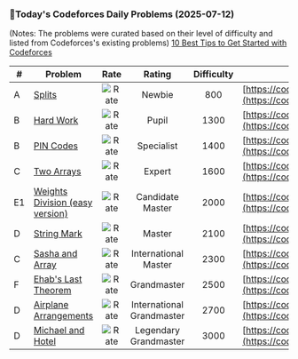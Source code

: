 ### 🌟Today's Codeforces Daily Problems (2025-07-12)
(Notes: The problems were curated based on their level of difficulty and listed from Codeforces's existing problems)
[10 Best Tips to Get Started with Codeforces](https://github.com/ika9810/Codeforces-Daily-Problems/blob/main/10%20Best%20Tips%20to%20Get%20Started%20with%20Codeforces.md)

| # | Problem | Rate| Rating | Difficulty | Contest |
|---| ----- | :--------: | :----------: | :----------: | ---------- |
|A|[Splits](https://codeforces.com/contest/964/problem/A)|![Rate](https://img.shields.io/badge/Newbie-800-lightgrey)|Newbie|800|[https://codeforces.com/contest/964](https://codeforces.com/contest/964)|
|B|[Hard Work](https://codeforces.com/contest/61/problem/B)|![Rate](https://img.shields.io/badge/Pupil-1300-brightgreen)|Pupil|1300|[https://codeforces.com/contest/61](https://codeforces.com/contest/61)|
|B|[PIN Codes](https://codeforces.com/contest/1263/problem/B)|![Rate](https://img.shields.io/badge/Specialist-1400-9cf)|Specialist|1400|[https://codeforces.com/contest/1263](https://codeforces.com/contest/1263)|
|C|[Two Arrays](https://codeforces.com/contest/1288/problem/C)|![Rate](https://img.shields.io/badge/Expert-1600-blue)|Expert|1600|[https://codeforces.com/contest/1288](https://codeforces.com/contest/1288)|
|E1|[Weights Division (easy version)](https://codeforces.com/contest/1399/problem/E1)|![Rate](https://img.shields.io/badge/Candidate%20Master-2000-blueviolet)|Candidate Master|2000|[https://codeforces.com/contest/1399](https://codeforces.com/contest/1399)|
|D|[String Mark](https://codeforces.com/contest/895/problem/D)|![Rate](https://img.shields.io/badge/Master-2100-orange)|Master|2100|[https://codeforces.com/contest/895](https://codeforces.com/contest/895)|
|C|[Sasha and Array](https://codeforces.com/contest/718/problem/C)|![Rate](https://img.shields.io/badge/International%20Master-2300-orange)|International Master|2300|[https://codeforces.com/contest/718](https://codeforces.com/contest/718)|
|F|[Ehab's Last Theorem](https://codeforces.com/contest/1325/problem/F)|![Rate](https://img.shields.io/badge/Grandmaster-2500-red)|Grandmaster|2500|[https://codeforces.com/contest/1325](https://codeforces.com/contest/1325)|
|D|[Airplane Arrangements](https://codeforces.com/contest/838/problem/D)|![Rate](https://img.shields.io/badge/International%20Grandmaster-2700-red)|International Grandmaster|2700|[https://codeforces.com/contest/838](https://codeforces.com/contest/838)|
|D|[Michael and Hotel](https://codeforces.com/contest/1854/problem/D)|![Rate](https://img.shields.io/badge/Legendary%20Grandmaster-3000-red)|Legendary Grandmaster|3000|[https://codeforces.com/contest/1854](https://codeforces.com/contest/1854)|
